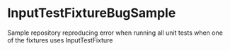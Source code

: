 # InputTestFixtureBugSample
Sample repository reproducing error when running all unit tests when one of the fixtures uses InputTestFixture
